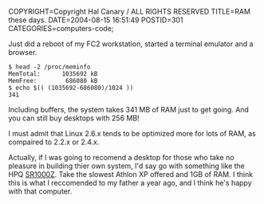 COPYRIGHT=Copyright Hal Canary / ALL RIGHTS RESERVED
TITLE=RAM these days.
DATE=2004-08-15 16:51:49
POSTID=301
CATEGORIES=computers-code;

Just did a reboot of my FC2 workstation, started a terminal emulator and a browser.

    
    $ head -2 /proc/meminfo
    MemTotal:      1035692 kB
    MemFree:        686080 kB
    $ echo $(( (1035692-686080)/1024 ))
    341
    

Including buffers, the system takes 341 MB of RAM just to get going. And you can still buy desktops with 256 MB!

I must admit that Linux 2.6.x tends to be optimized more for lots of RAM, as compaired to 2.2.x or 2.4.x.

Actually, if I was going to recomend a desktop for those who take no pleasure in building thier own system, I'd say go with something like the HPQ [SR1000Z](http://tinyurl.com/4pczd). Take the slowest Athlon XP offered and 1GB of RAM. I think this is what I reccomended to my father a year ago, and I think he's happy with that computer.
